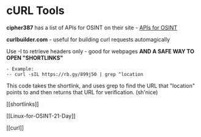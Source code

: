 # cURL Tools

**cipher387** has a list of APIs for OSINT on their site - [APIs for OSINT](https://github.com/cipher387/API-s-for-OSINT)

**curlbuilder.com** - useful for building curl requests automagically

Use -I to retrieve headers only - good for webpages **AND A SAFE WAY TO OPEN "SHORTLINKS"**

```
- Example:
-- curl -sIL https://rb.gy/899j50 | grep ^location
```

This code takes the shortlink, and uses grep to find the URL that "location" points to and then returns that URL for verification. (sh'nice)


[[shortlinks]]

[[Linux-for-OSINT-21-Day]]

[[curl]]
